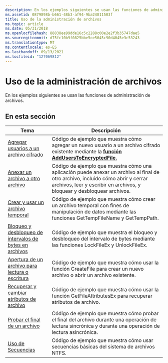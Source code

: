 ```yaml
---
description: En los ejemplos siguientes se usan las funciones de administración de archivos.
ms.assetid: 0879898b-b661-48b3-af94-9ba24811503f
title: Uso de la administración de archivos
ms.topic: article
ms.date: 05/31/2018
ms.openlocfilehash: 88838ee99dde16c5c2288c00e2e2f3b35747dae5
ms.sourcegitcommit: d75fc10b9f0825bbe5ce5045c90d4045e3c53243
ms.translationtype: MT
ms.contentlocale: es-ES
ms.lasthandoff: 09/13/2021
ms.locfileid: "127069812"
---
```

# <a name="using-file-management"></a>Uso de la administración de archivos

En los ejemplos siguientes se usan las funciones de administración de archivos.

## <a name="in-this-section"></a>En esta sección



| Tema                                                                                                   | Descripción                                                                                                                                                                                      |
|---------------------------------------------------------------------------------------------------------|--------------------------------------------------------------------------------------------------------------------------------------------------------------------------------------------------|
| [Agregar usuarios a un archivo cifrado](adding-users-to-an-encrypted-file.md)<br/>                   | Código de ejemplo que muestra cómo agregar un nuevo usuario a un archivo cifrado existente mediante la [**función AddUsersToEncryptedFile.**](/windows/desktop/api/Winefs/nf-winefs-adduserstoencryptedfile)<br/>                         |
| [Anexar un archivo a otro archivo](appending-one-file-to-another-file.md)<br/>                 | Código de ejemplo que muestra cómo una aplicación puede anexar un archivo al final de otro archivo, incluido cómo abrir y cerrar archivos, leer y escribir en archivos, y bloquear y desbloquear archivos.<br/> |
| [Crear y usar un archivo temporal](creating-and-using-a-temporary-file.md)<br/>               | Código de ejemplo que muestra cómo crear un archivo temporal con fines de manipulación de datos mediante las funciones GetTempFileName y GetTempPath.<br/>                                         |
| [Bloqueo y desbloqueo de intervalos de bytes en archivos](locking-and-unlocking-byte-ranges-in-files.md)<br/> | Código de ejemplo que muestra el bloqueo y desbloqueo del intervalo de bytes mediante las funciones LockFileEx y UnlockFileEx.<br/>                                                                          |
| [Apertura de un archivo para lectura o escritura](opening-a-file-for-reading-or-writing.md)<br/>           | Código de ejemplo que muestra cómo usar la función CreateFile para crear un nuevo archivo o abrir un archivo existente.<br/>                                                                             |
| [Recuperar y cambiar atributos de archivo](retrieving-and-changing-file-attributes.md)<br/>       | Código de ejemplo que muestra cómo usar la función GetFileAttributesEx para recuperar atributos de archivo.<br/>                                                                                      |
| [Probar el final de un archivo](testing-for-the-end-of-a-file.md)<br/>                           | Código de ejemplo que muestra cómo probar el final del archivo durante una operación de lectura sincrónica y durante una operación de lectura asincrónica.<br/>                                                |
| [Uso de Secuencias](using-streams.md)<br/>                                                           | Código de ejemplo que muestra cómo usar secuencias básicas del sistema de archivos NTFS.<br/>                                                                                                                    |



 

 

 




